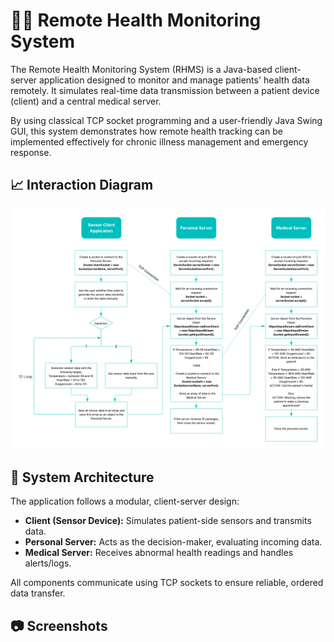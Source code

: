 # 🧑‍⚕️ Remote Health Monitoring System
The Remote Health Monitoring System (RHMS) is a Java-based client-server application designed to monitor and manage patients' health data remotely. It simulates real-time data transmission between a patient device (client) and a central medical server.

By using classical TCP socket programming and a user-friendly Java Swing GUI, this system demonstrates how remote health tracking can be implemented effectively for chronic illness management and emergency response.

## 📈 Interaction Diagram

<div align="center">
  <picture>
    <source srcset="Images/Interaction_Diagram_Dark.png" media="(prefers-color-scheme: dark)">
    <source srcset="Images/Interaction_Diagram_Light.png" media="(prefers-color-scheme: light)">
    <img src="Images/Interaction_Diagram_Light.png" alt="Interaction Diagram" width="700px">
  </picture>
</div>

## 🧠 System Architecture

The application follows a modular, client-server design:

- **Client (Sensor Device):** Simulates patient-side sensors and transmits data.
- **Personal Server:** Acts as the decision-maker, evaluating incoming data.
- **Medical Server:** Receives abnormal health readings and handles alerts/logs.

All components communicate using TCP sockets to ensure reliable, ordered data transfer.

## 📷 Screenshots
